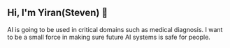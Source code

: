 ## Hi, I'm Yiran(Steven) 👋

AI is going to be used in critical domains such as medical diagnosis. I want to be a small force in making sure future AI systems is safe for people.

<!---
Steven-Yiran/Steven-Yiran is a special repository because its `README.md` (this file) appears on your GitHub profile.
You can click the Preview link to take a look at your changes.
--->

